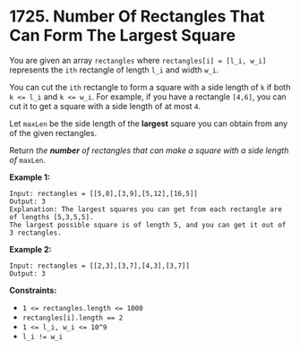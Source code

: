# 1725. Number Of Rectangles That Can Form The Largest Square

You are given an array `rectangles` where `rectangles[i] = [l_i, w_i]` represents the `ith` rectangle of length `l_i` and width `w_i`.

You can cut the `ith` rectangle to form a square with a side length of `k` if both `k <= l_i` and `k <= w_i`. For example, if you have a rectangle `[4,6]`, you can cut it to get a square with a side length of at most `4`.

Let `maxLen` be the side length of the **largest** square you can obtain from any of the given rectangles.

Return *the **number** of rectangles that can make a square with a side length of* `maxLen`.

**Example 1:**

```()
Input: rectangles = [[5,8],[3,9],[5,12],[16,5]]
Output: 3
Explanation: The largest squares you can get from each rectangle are of lengths [5,3,5,5].
The largest possible square is of length 5, and you can get it out of 3 rectangles.
```

**Example 2:**

```()
Input: rectangles = [[2,3],[3,7],[4,3],[3,7]]
Output: 3
```

**Constraints:**

- `1 <= rectangles.length <= 1000`
- `rectangles[i].length == 2`
- `1 <= l_i, w_i <= 10^9`
- `l_i != w_i`
